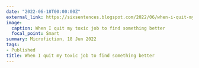 ```yaml
---
date: "2022-06-18T00:00:00Z"
external_link: https://sixsentences.blogspot.com/2022/06/when-i-quit-my-toxic-job-to-find.html
image:
  caption: When I quit my toxic job to find something better 
  focal_point: Smart
summary: Microfiction, 18 Jun 2022
tags:
- Published
title: When I quit my toxic job to find something better
---
```

<!-- 
I wrote this little piece for my best friend and muse, Gillian Carter.
-->